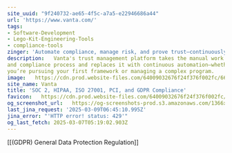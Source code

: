 ```yaml
---
site_uuid: "9f240732-ae65-4f5c-a7a5-e22946686a44"
url: 'https://www.vanta.com/'
tags:
- Software-Development
- Lego-Kit-Engineering-Tools
- compliance-tools
zinger: 'Automate compliance, manage risk, and prove trust—continuously'
description:   Vanta's trust management platform takes the manual work out of your security
and compliance process and replaces it with continuous automation—whether
you’re pursuing your first framework or managing a complex program.
image:   https://cdn.prod.website-files.com/64009032676f24f376f002fc/6696ff4592cb51e995abef60_Homepage.png
site_name: Vanta
title: 'SOC 2, HIPAA, ISO 27001, PCI, and GDPR Compliance'
favicon:   https://cdn.prod.website-files.com/64009032676f24f376f002fc/64640dc6cfa20416724f822e_favicon-32x32.png
og_screenshot_url:   https://og-screenshots-prod.s3.amazonaws.com/1366x768/80/false/4aa14ef0db3c73bef2abb29311daa949d4c20594446fc8d2d18f2fc470881ab7.jpeg
last_jina_request: '2025-03-09T06:45:10.995Z'
jina_error: "'HTTP error! status: 429'"
og_last_fetch: 2025-03-07T05:19:02.903Z
---
```

[[(GDPR) General Data Protection Regulation]]

